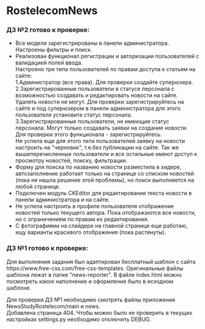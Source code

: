 # RostelecomNews
<h3>ДЗ №2 готово к проверке:</h3>
<ul>
<li>Все модели зарегистрированы в панели администратора. Настроены фильтры и поиск.</li>
<li>
Реализован функционал регистрации и авторизации пользователей с валидацией полей ввода.<br>
Настроено три типа пользователей по правам доступа к статьям на сайте:<br>
1.Администратор (все права). Для проверки создайте суперюзера.<br>
2.Зарегистрированные пользователи в статусе персонала с возможностью создавать и редактировать новости на сайте. Удалять новости не могут. Для проверки зарегистрируйтесь на сайте и под суперюзером в панели администратора для этого пользователя установите статус персонала.<br>
3.Зарегистрированные пользователи, не имеющие статус персонала. Могут только создавать заявки на создание новости. Для проверки этого функционала - зарегистрируйтесь.<br>
Не успела еще для этого типа пользователей заявку на новости настроить на "черновик", т.е.без публикации на сайте.
Так же вышеперечисленные пользователи и все остальные имеют доступ к просмотру новостей, поиску, фильтрации.
</li>
<li>
Форму для поиска по названию новости разместила в хидере, автозаполнение работает только на странице со списком новостей (пока не нашла решение этой проблемы), но поиск выполняется на любой странице.
</li>
<li>
Подключен модуль CKEditor для редактирования текста новости в панели администратора и на сайте.
</li>
<li>
Не успела настроить в профиле пользователя отображение новостей только текущего автора. Пока отображаются все новости, но с ограничением по правам их редактирования.
</li>
<li>С фотографиями на слайдере на главной странице еще работаю, ищу варианты красивого отображения (пока растянуты).</li>
</ul>
<h3>ДЗ №1 готово к проверке:</h3>
<p>Для выполнения задания был адаптирован бесплатный шаблон с сайта https://www.free-css.com/free-css-templates. Оригинальные файлы шаблона лежат в папке "news-reporter". В файле index.html можно посмотреть какое наполнение и оформление было в исходном шаблоне.<br></p>
<p>Для проверки ДЗ №1 необходимо смотреть файлы приложения NewsStudyRostelecom/main и news.<br>
Добавлена страница 404. Чтобы можно было ее проверить в текущих настройках settings.py необходимо отключить DEBUG.</p>
